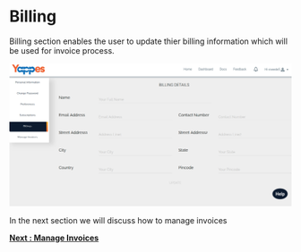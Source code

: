 Billing
=======


Billing section enables the user to update thier billing information which will be used
for invoice process.

![](images/account/billings_view_06.png)


In the next section we will discuss how to manage invoices 

[**Next : Manage Invoices**](manageInvoice.md)
